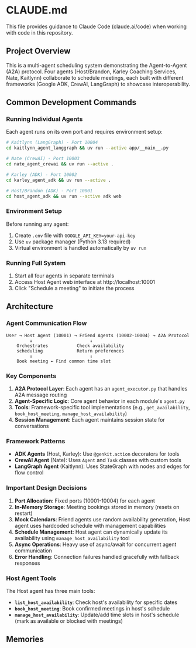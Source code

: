 # CLAUDE.md

This file provides guidance to Claude Code (claude.ai/code) when working with code in this repository.

## Project Overview

This is a multi-agent scheduling system demonstrating the Agent-to-Agent (A2A) protocol. Four agents (Host/Brandon, Karley Coaching Services, Nate, Kaitlynn) collaborate to schedule meetings, each built with different frameworks (Google ADK, CrewAI, LangGraph) to showcase interoperability.

## Common Development Commands

### Running Individual Agents

Each agent runs on its own port and requires environment setup:

```bash
# Kaitlynn (LangGraph) - Port 10004
cd kaitlynn_agent_langgraph && uv run --active app/__main__.py

# Nate (CrewAI) - Port 10003
cd nate_agent_crewai && uv run --active .

# Karley (ADK) - Port 10002
cd karley_agent_adk && uv run --active .

# Host/Brandon (ADK) - Port 10001
cd host_agent_adk && uv run --active adk web
```

### Environment Setup

Before running any agent:
1. Create `.env` file with `GOOGLE_API_KEY=your-api-key`
2. Use `uv` package manager (Python 3.13 required)
3. Virtual environment is handled automatically by `uv run`

### Running Full System

1. Start all four agents in separate terminals
2. Access Host Agent web interface at http://localhost:10001
3. Click "Schedule a meeting" to initiate the process

## Architecture

### Agent Communication Flow
```
User → Host Agent (10001) → Friend Agents (10002-10004) → A2A Protocol
         ↓                      ↓
    Orchestrates           Check availability
    scheduling             Return preferences
         ↓                      ↓
    Book meeting ← Find common time slot
```

### Key Components

1. **A2A Protocol Layer**: Each agent has an `agent_executor.py` that handles A2A message routing
2. **Agent-Specific Logic**: Core agent behavior in each module's `agent.py`
3. **Tools**: Framework-specific tool implementations (e.g., `get_availability`, `book_host_meeting`, `manage_host_availability`)
4. **Session Management**: Each agent maintains session state for conversations

### Framework Patterns

- **ADK Agents** (Host, Karley): Use `@genkit.action` decorators for tools
- **CrewAI Agent** (Nate): Uses `Agent` and `Task` classes with custom tools
- **LangGraph Agent** (Kaitlynn): Uses StateGraph with nodes and edges for flow control

### Important Design Decisions

1. **Port Allocation**: Fixed ports (10001-10004) for each agent
2. **In-Memory Storage**: Meeting bookings stored in memory (resets on restart)
3. **Mock Calendars**: Friend agents use random availability generation, Host agent uses hardcoded schedule with management capabilities
4. **Schedule Management**: Host agent can dynamically update its availability using `manage_host_availability` tool
5. **Async Operations**: Heavy use of async/await for concurrent agent communication
6. **Error Handling**: Connection failures handled gracefully with fallback responses

### Host Agent Tools

The Host agent has three main tools:
- **`list_host_availability`**: Check host's availability for specific dates
- **`book_host_meeting`**: Book confirmed meetings in host's schedule  
- **`manage_host_availability`**: Update/add time slots in host's schedule (mark as available or blocked with meetings)

## Memories